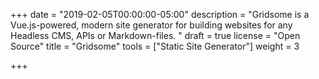 +++
date = "2019-02-05T00:00:00-05:00"
description = "Gridsome is a Vue.js-powered, modern site generator for building websites for any Headless CMS, APIs or Markdown-files. "
draft = true
license = "Open Source"
title = "Gridsome"
tools = ["Static Site Generator"]
weight = 3

+++
